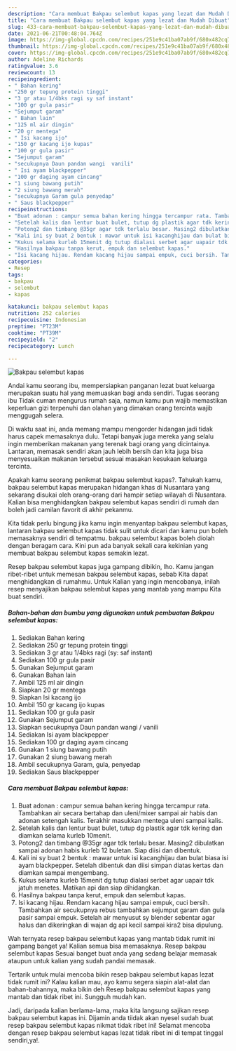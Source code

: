 ```yaml
---
description: "Cara membuat Bakpau selembut kapas yang lezat dan Mudah Dibuat"
title: "Cara membuat Bakpau selembut kapas yang lezat dan Mudah Dibuat"
slug: 433-cara-membuat-bakpau-selembut-kapas-yang-lezat-dan-mudah-dibuat
date: 2021-06-21T00:48:04.764Z
image: https://img-global.cpcdn.com/recipes/251e9c41ba07ab9f/680x482cq70/bakpau-selembut-kapas-foto-resep-utama.jpg
thumbnail: https://img-global.cpcdn.com/recipes/251e9c41ba07ab9f/680x482cq70/bakpau-selembut-kapas-foto-resep-utama.jpg
cover: https://img-global.cpcdn.com/recipes/251e9c41ba07ab9f/680x482cq70/bakpau-selembut-kapas-foto-resep-utama.jpg
author: Adeline Richards
ratingvalue: 3.6
reviewcount: 13
recipeingredient:
- " Bahan kering"
- "250 gr tepung protein tinggi"
- "3 gr atau 1/4bks ragi sy saf instant"
- "100 gr gula pasir"
- "Sejumput garam"
- " Bahan lain"
- "125 ml air dingin"
- "20 gr mentega"
- " Isi kacang ijo"
- "150 gr kacang ijo kupas"
- "100 gr gula pasir"
- "Sejumput garam"
- "secukupnya Daun pandan wangi  vanili"
- " Isi ayam blackpepper"
- "100 gr daging ayam cincang"
- "1 siung bawang putih"
- "2 siung bawang merah"
- "secukupnya Garam gula penyedap"
- " Saus blackpepper"
recipeinstructions:
- "Buat adonan : campur semua bahan kering hingga tercampur rata. Tambahkan air secara bertahap dan uleni/mixer sampai air habis dan adonan setengah kalis. Terakhir masukkan mentega uleni sampai kalis."
- "Setelah kalis dan lentur buat bulet, tutup dg plastik agar tdk kering dan diamkan selama kurleb 10menit."
- "Potong2 dan timbang @35gr agar tdk terlalu besar. Masing2 dibulatkan sampai adonan habis kurleb 12 buletan. Siap diisi dan dibentuk."
- "Kali ini sy buat 2 bentuk : mawar untuk isi kacanghijau dan bulat biasa isi ayam blackpepper. Setelah dibentuk dan diisi simpan diatas kertas dan diamkan sampai mengembang."
- "Kukus selama kurleb 15menit dg tutup dialasi serbet agar uapair tdk jatuh menetes. Matikan api dan siap dihidangkan."
- "Hasilnya bakpau tanpa kerut, empuk dan selembut kapas."
- "Isi kacang hijau. Rendam kacang hijau sampai empuk, cuci bersih. Tambahkan air secukupnya rebus tambahkan sejumput garam dan gula pasir sampai empuk. Setelah air menyusut sy blender sebentar agar halus dan dikeringkan di wajan dg api kecil sampai kira2 bisa dipulung."
categories:
- Resep
tags:
- bakpau
- selembut
- kapas

katakunci: bakpau selembut kapas 
nutrition: 252 calories
recipecuisine: Indonesian
preptime: "PT23M"
cooktime: "PT39M"
recipeyield: "2"
recipecategory: Lunch

---
```



![Bakpau selembut kapas](https://img-global.cpcdn.com/recipes/251e9c41ba07ab9f/680x482cq70/bakpau-selembut-kapas-foto-resep-utama.jpg)

Andai kamu seorang ibu, mempersiapkan panganan lezat buat keluarga merupakan suatu hal yang memuaskan bagi anda sendiri. Tugas seorang ibu Tidak cuman mengurus rumah saja, namun kamu pun wajib memastikan keperluan gizi terpenuhi dan olahan yang dimakan orang tercinta wajib menggugah selera.

Di waktu  saat ini, anda memang mampu mengorder hidangan jadi tidak harus capek memasaknya dulu. Tetapi banyak juga mereka yang selalu ingin memberikan makanan yang terenak bagi orang yang dicintainya. Lantaran, memasak sendiri akan jauh lebih bersih dan kita juga bisa menyesuaikan makanan tersebut sesuai masakan kesukaan keluarga tercinta. 



Apakah kamu seorang penikmat bakpau selembut kapas?. Tahukah kamu, bakpau selembut kapas merupakan hidangan khas di Nusantara yang sekarang disukai oleh orang-orang dari hampir setiap wilayah di Nusantara. Kalian bisa menghidangkan bakpau selembut kapas sendiri di rumah dan boleh jadi camilan favorit di akhir pekanmu.

Kita tidak perlu bingung jika kamu ingin menyantap bakpau selembut kapas, lantaran bakpau selembut kapas tidak sulit untuk dicari dan kamu pun boleh memasaknya sendiri di tempatmu. bakpau selembut kapas boleh diolah dengan beragam cara. Kini pun ada banyak sekali cara kekinian yang membuat bakpau selembut kapas semakin lezat.

Resep bakpau selembut kapas juga gampang dibikin, lho. Kamu jangan ribet-ribet untuk memesan bakpau selembut kapas, sebab Kita dapat menghidangkan di rumahmu. Untuk Kalian yang ingin mencobanya, inilah resep menyajikan bakpau selembut kapas yang mantab yang mampu Kita buat sendiri.

<!--inarticleads1-->

##### Bahan-bahan dan bumbu yang digunakan untuk pembuatan Bakpau selembut kapas:

1. Sediakan  Bahan kering
1. Sediakan 250 gr tepung protein tinggi
1. Sediakan 3 gr atau 1/4bks ragi (sy: saf instant)
1. Sediakan 100 gr gula pasir
1. Gunakan Sejumput garam
1. Gunakan  Bahan lain
1. Ambil 125 ml air dingin
1. Siapkan 20 gr mentega
1. Siapkan  Isi kacang ijo
1. Ambil 150 gr kacang ijo kupas
1. Sediakan 100 gr gula pasir
1. Gunakan Sejumput garam
1. Siapkan secukupnya Daun pandan wangi / vanili
1. Sediakan  Isi ayam blackpepper
1. Sediakan 100 gr daging ayam cincang
1. Gunakan 1 siung bawang putih
1. Gunakan 2 siung bawang merah
1. Ambil secukupnya Garam, gula, penyedap
1. Sediakan  Saus blackpepper




<!--inarticleads2-->

##### Cara membuat Bakpau selembut kapas:

1. Buat adonan : campur semua bahan kering hingga tercampur rata. Tambahkan air secara bertahap dan uleni/mixer sampai air habis dan adonan setengah kalis. Terakhir masukkan mentega uleni sampai kalis.
1. Setelah kalis dan lentur buat bulet, tutup dg plastik agar tdk kering dan diamkan selama kurleb 10menit.
1. Potong2 dan timbang @35gr agar tdk terlalu besar. Masing2 dibulatkan sampai adonan habis kurleb 12 buletan. Siap diisi dan dibentuk.
1. Kali ini sy buat 2 bentuk : mawar untuk isi kacanghijau dan bulat biasa isi ayam blackpepper. Setelah dibentuk dan diisi simpan diatas kertas dan diamkan sampai mengembang.
1. Kukus selama kurleb 15menit dg tutup dialasi serbet agar uapair tdk jatuh menetes. Matikan api dan siap dihidangkan.
1. Hasilnya bakpau tanpa kerut, empuk dan selembut kapas.
1. Isi kacang hijau. Rendam kacang hijau sampai empuk, cuci bersih. Tambahkan air secukupnya rebus tambahkan sejumput garam dan gula pasir sampai empuk. Setelah air menyusut sy blender sebentar agar halus dan dikeringkan di wajan dg api kecil sampai kira2 bisa dipulung.




Wah ternyata resep bakpau selembut kapas yang mantab tidak rumit ini gampang banget ya! Kalian semua bisa memasaknya. Resep bakpau selembut kapas Sesuai banget buat anda yang sedang belajar memasak ataupun untuk kalian yang sudah pandai memasak.

Tertarik untuk mulai mencoba bikin resep bakpau selembut kapas lezat tidak rumit ini? Kalau kalian mau, ayo kamu segera siapin alat-alat dan bahan-bahannya, maka bikin deh Resep bakpau selembut kapas yang mantab dan tidak ribet ini. Sungguh mudah kan. 

Jadi, daripada kalian berlama-lama, maka kita langsung sajikan resep bakpau selembut kapas ini. Dijamin anda tiidak akan nyesel sudah buat resep bakpau selembut kapas nikmat tidak ribet ini! Selamat mencoba dengan resep bakpau selembut kapas lezat tidak ribet ini di tempat tinggal sendiri,ya!.

